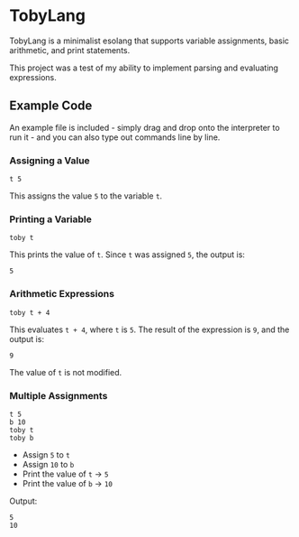 # TobyLang

TobyLang is a minimalist esolang that supports variable assignments, basic arithmetic, and print statements. 

This project was a test of my ability to implement parsing and evaluating expressions.

## Example Code

An example file is included - simply drag and drop onto the interpreter to run it - and you can also type out commands line by line.

### Assigning a Value

```toby
t 5
```

This assigns the value `5` to the variable `t`.

### Printing a Variable

```toby
toby t
```

This prints the value of `t`. Since `t` was assigned `5`, the output is:

```
5
```

### Arithmetic Expressions

```toby
toby t + 4
```

This evaluates `t + 4`, where `t` is `5`. The result of the expression is `9`, and the output is:

```
9
```

The value of `t` is not modified.

### Multiple Assignments

```toby
t 5
b 10
toby t
toby b
```

- Assign `5` to `t`
- Assign `10` to `b`
- Print the value of `t` → `5`
- Print the value of `b` → `10`

Output:

```
5
10
```
